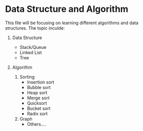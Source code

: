 # Data Structure and Algorithm

This file will be focusing on learning different algorithms and data structures. The topic inculde:

1. Data Structure
    * Stack/Queue
    * Linked List
    * Tree

2. Algorithm
    1. Sorting
        * Insertion sort
        * Bubble sort
        * Heap sort
        * Merge sort
        * Quicksort
        * Bucket sort
        * Radix sort
    2. Graph
        * Others....